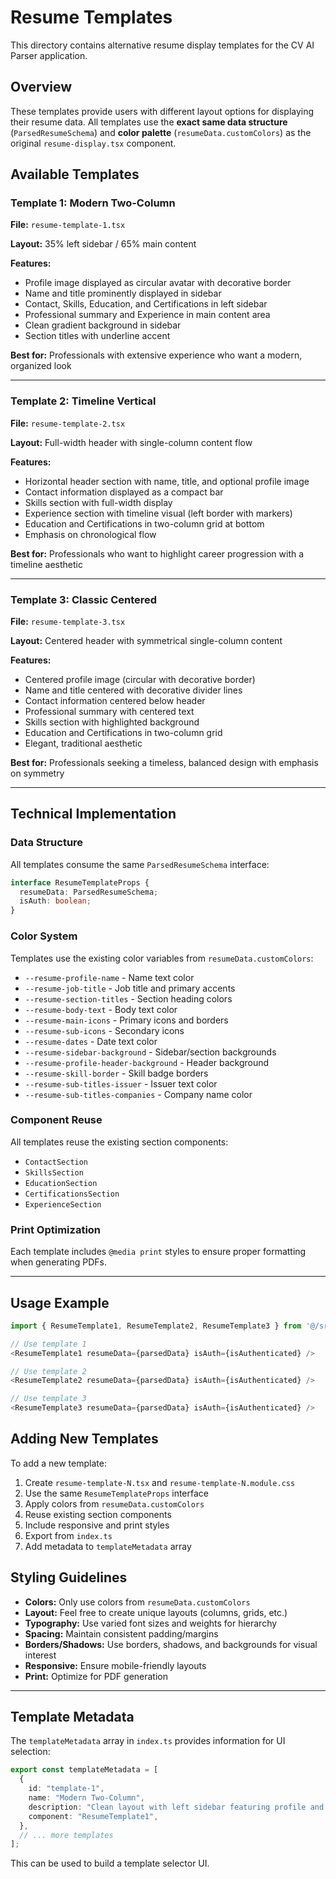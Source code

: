# Resume Templates

This directory contains alternative resume display templates for the CV AI Parser application.

## Overview

These templates provide users with different layout options for displaying their resume data. All templates use the **exact same data structure** (`ParsedResumeSchema`) and **color palette** (`resumeData.customColors`) as the original `resume-display.tsx` component.

## Available Templates

### Template 1: Modern Two-Column
**File:** `resume-template-1.tsx`

**Layout:** 35% left sidebar / 65% main content

**Features:**
- Profile image displayed as circular avatar with decorative border
- Name and title prominently displayed in sidebar
- Contact, Skills, Education, and Certifications in left sidebar
- Professional summary and Experience in main content area
- Clean gradient background in sidebar
- Section titles with underline accent

**Best for:** Professionals with extensive experience who want a modern, organized look

---

### Template 2: Timeline Vertical
**File:** `resume-template-2.tsx`

**Layout:** Full-width header with single-column content flow

**Features:**
- Horizontal header section with name, title, and optional profile image
- Contact information displayed as a compact bar
- Skills section with full-width display
- Experience section with timeline visual (left border with markers)
- Education and Certifications in two-column grid at bottom
- Emphasis on chronological flow

**Best for:** Professionals who want to highlight career progression with a timeline aesthetic

---

### Template 3: Classic Centered
**File:** `resume-template-3.tsx`

**Layout:** Centered header with symmetrical single-column content

**Features:**
- Centered profile image (circular with decorative border)
- Name and title centered with decorative divider lines
- Contact information centered below header
- Professional summary with centered text
- Skills section with highlighted background
- Education and Certifications in two-column grid
- Elegant, traditional aesthetic

**Best for:** Professionals seeking a timeless, balanced design with emphasis on symmetry

---

## Technical Implementation

### Data Structure
All templates consume the same `ParsedResumeSchema` interface:
```typescript
interface ResumeTemplateProps {
  resumeData: ParsedResumeSchema;
  isAuth: boolean;
}
```

### Color System
Templates use the existing color variables from `resumeData.customColors`:
- `--resume-profile-name` - Name text color
- `--resume-job-title` - Job title and primary accents
- `--resume-section-titles` - Section heading colors
- `--resume-body-text` - Body text color
- `--resume-main-icons` - Primary icons and borders
- `--resume-sub-icons` - Secondary icons
- `--resume-dates` - Date text color
- `--resume-sidebar-background` - Sidebar/section backgrounds
- `--resume-profile-header-background` - Header background
- `--resume-skill-border` - Skill badge borders
- `--resume-sub-titles-issuer` - Issuer text color
- `--resume-sub-titles-companies` - Company name color

### Component Reuse
All templates reuse the existing section components:
- `ContactSection`
- `SkillsSection`
- `EducationSection`
- `CertificationsSection`
- `ExperienceSection`

### Print Optimization
Each template includes `@media print` styles to ensure proper formatting when generating PDFs.

---

## Usage Example

```typescript
import { ResumeTemplate1, ResumeTemplate2, ResumeTemplate3 } from '@/src/containers/resume-templates';

// Use template 1
<ResumeTemplate1 resumeData={parsedData} isAuth={isAuthenticated} />

// Use template 2
<ResumeTemplate2 resumeData={parsedData} isAuth={isAuthenticated} />

// Use template 3
<ResumeTemplate3 resumeData={parsedData} isAuth={isAuthenticated} />
```

## Adding New Templates

To add a new template:

1. Create `resume-template-N.tsx` and `resume-template-N.module.css`
2. Use the same `ResumeTemplateProps` interface
3. Apply colors from `resumeData.customColors`
4. Reuse existing section components
5. Include responsive and print styles
6. Export from `index.ts`
7. Add metadata to `templateMetadata` array

## Styling Guidelines

- **Colors:** Only use colors from `resumeData.customColors`
- **Layout:** Feel free to create unique layouts (columns, grids, etc.)
- **Typography:** Use varied font sizes and weights for hierarchy
- **Spacing:** Maintain consistent padding/margins
- **Borders/Shadows:** Use borders, shadows, and backgrounds for visual interest
- **Responsive:** Ensure mobile-friendly layouts
- **Print:** Optimize for PDF generation

---

## Template Metadata

The `templateMetadata` array in `index.ts` provides information for UI selection:

```typescript
export const templateMetadata = [
  {
    id: "template-1",
    name: "Modern Two-Column",
    description: "Clean layout with left sidebar featuring profile and contact information",
    component: "ResumeTemplate1",
  },
  // ... more templates
];
```

This can be used to build a template selector UI.